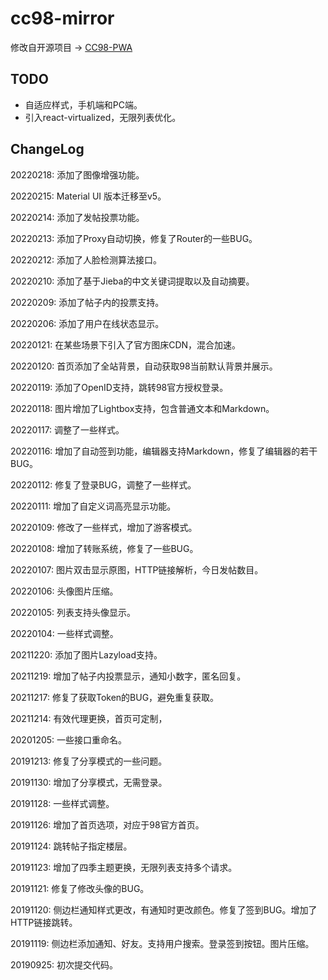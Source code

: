 # cc98-mirror

修改自开源项目 → [CC98-PWA](https://github.com/ZJU-CC98/CC98-PWA)

## TODO

- 自适应样式，手机端和PC端。
- 引入react-virtualized，无限列表优化。

## ChangeLog

20220218: 添加了图像增强功能。

20220215: Material UI 版本迁移至v5。

20220214: 添加了发帖投票功能。

20220213: 添加了Proxy自动切换，修复了Router的一些BUG。

20220212: 添加了人脸检测算法接口。

20220210: 添加了基于Jieba的中文关键词提取以及自动摘要。

20220209: 添加了帖子内的投票支持。

20220206: 添加了用户在线状态显示。

20220121: 在某些场景下引入了官方图床CDN，混合加速。

20220120: 首页添加了全站背景，自动获取98当前默认背景并展示。

20220119: 添加了OpenID支持，跳转98官方授权登录。

20220118: 图片增加了Lightbox支持，包含普通文本和Markdown。

20220117: 调整了一些样式。

20220116: 增加了自动签到功能，编辑器支持Markdown，修复了编辑器的若干BUG。

20220112: 修复了登录BUG，调整了一些样式。

20220111: 增加了自定义词高亮显示功能。

20220109: 修改了一些样式，增加了游客模式。

20220108: 增加了转账系统，修复了一些BUG。

20220107: 图片双击显示原图，HTTP链接解析，今日发帖数目。

20220106: 头像图片压缩。

20220105: 列表支持头像显示。

20220104: 一些样式调整。

20211220: 添加了图片Lazyload支持。

20211219: 增加了帖子内投票显示，通知小数字，匿名回复。

20211217: 修复了获取Token的BUG，避免重复获取。

20211214: 有效代理更换，首页可定制，

20201205: 一些接口重命名。

20191213: 修复了分享模式的一些问题。

20191130: 增加了分享模式，无需登录。

20191128: 一些样式调整。

20191126: 增加了首页选项，对应于98官方首页。

20191124: 跳转帖子指定楼层。

20191123: 增加了四季主题更换，无限列表支持多个请求。

20191121: 修复了修改头像的BUG。

20191120: 侧边栏通知样式更改，有通知时更改颜色。修复了签到BUG。增加了HTTP链接跳转。

20191119: 侧边栏添加通知、好友。支持用户搜索。登录签到按钮。图片压缩。

20190925: 初次提交代码。


